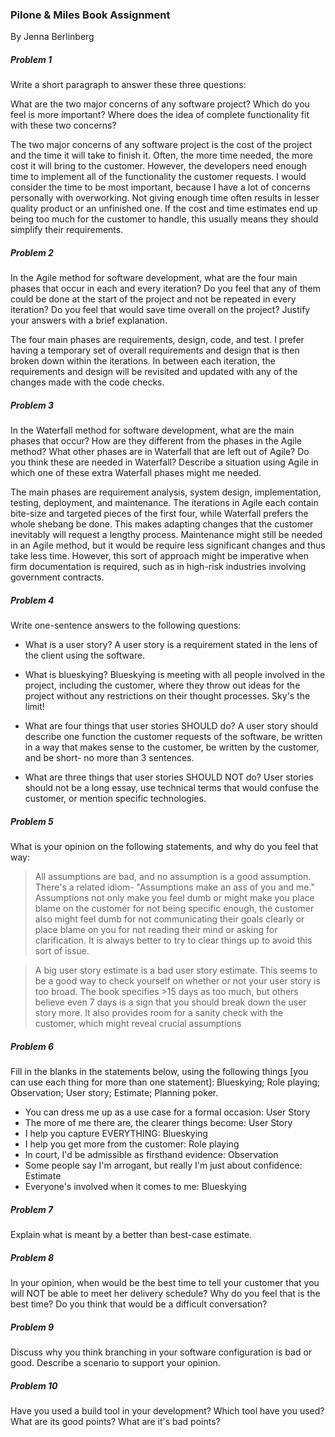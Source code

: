 ### Pilone & Miles Book Assignment
By Jenna Berlinberg

##### Problem 1
Write a short paragraph to answer these three questions:

What are the two major concerns of any software project?
Which do you feel is more important?
Where does the idea of complete functionality fit with these two concerns?

The two major concerns of any software project is the cost of the project and the time it will take to finish it. Often, the more time needed, the more cost it will bring to the customer. However, the developers need enough time to implement all of the functionality the customer requests. I would consider the time to be most important, because I have a lot of concerns personally with overworking. Not giving enough time often results in lesser quality product or an unfinished one. If the cost and time estimates end up being too much for the customer to handle, this usually means they should simplify their requirements.

##### Problem 2
In the Agile method for software development, what are the four main phases that occur in each and every iteration? Do you feel that any of them could be done at the start of the project and not be repeated in every iteration? Do you feel that would save time overall on the project? Justify your answers with a brief explanation.

The four main phases are requirements, design, code, and test. I prefer having a temporary set of overall requirements and design that is then broken down within the iterations. In between each iteration, the requirements and design will be revisited and updated with any of the changes made with the code checks.

##### Problem 3
In the Waterfall method for software development, what are the main phases that occur? How are they different from the phases in the Agile method? What other phases are in Waterfall that are left out of Agile? Do you think these are needed in Waterfall? Describe a situation using Agile in which one of these extra Waterfall phases might me needed.

The main phases are requirement analysis, system design, implementation, testing, deployment, and maintenance. The iterations in Agile each contain bite-size and targeted pieces of the first four, while Waterfall prefers the whole shebang be done. This makes adapting changes that the  customer inevitably will request a lengthy process. Maintenance might still be needed in an Agile method, but it would be require less significant changes and thus take less time. However, this sort of approach might be imperative when firm documentation is required, such as in high-risk industries involving government contracts.

##### Problem 4
Write one-sentence answers to the following questions:

- What is a user story?
A user story is a requirement stated in the lens of the client using the software.

- What is blueskying?
Blueskying is meeting with all people involved in the project, including the customer, where they throw out ideas for the project without any restrictions on their thought processes. Sky's the limit!

- What are four things that user stories SHOULD do?
A user story should describe one function the customer requests of the software, be written in a way that makes sense to the customer, be written by the customer, and be short- no more than 3 sentences.

- What are three things that user stories SHOULD NOT do?
User stories should not be a long essay, use technical terms that would confuse the customer, or mention specific technologies. 

##### Problem 5

What is your opinion on the following statements, and why do you feel that way:

> All assumptions are bad, and no assumption is a good assumption.
There's a related idiom- "Assumptions make an ass of you and me." Assumptions not only make you feel dumb or might make you place blame on the customer for not being specific enough, the customer also might feel dumb for not communicating their goals clearly or place blame on you for not reading their mind or asking for clarification. It is always better to try to clear things up to avoid this sort of issue.

> A big user story estimate is a bad user story estimate.
This seems to be a good way to check yourself on whether or not your user story is too broad. The book specifies >15 days as too much, but others believe even 7 days is a sign that you should break down the user story more. It also provides room for a sanity check with the customer, which might reveal crucial assumptions  

##### Problem 6
Fill in the blanks in the statements below, using the following things [you can use each thing for more than one statement]: Blueskying; Role playing; Observation; User story; Estimate; Planning poker.

- You can dress me up as a use case for a formal occasion: User Story
- The more of me there are, the clearer things become: User Story
- I help you capture EVERYTHING: Blueskying
- I help you get more from the customer: Role playing
- In court, I'd be admissible as firsthand evidence: Observation
- Some people say I'm arrogant, but really I'm just about confidence: Estimate
- Everyone's involved when it comes to me: Blueskying

##### Problem 7
Explain what is meant by a better than best-case estimate.

##### Problem 8
In your opinion, when would be the best time to tell your customer that you will NOT be able to meet her delivery schedule? Why do you feel that is the best time? Do you think that would be a difficult conversation?

##### Problem 9
Discuss why you think branching in your software configuration is bad or good. Describe a scenario to support your opinion.


##### Problem 10
Have you used a build tool in your development? Which tool have you used? What are its good points? What are it's bad points?
